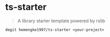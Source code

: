# ts-starter

> A library starter template powered by rslib

```
degit hemengke1997/ts-starter <your-project>
```
